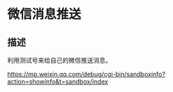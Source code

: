 # 微信消息推送
## 描述
利用测试号来给自己的微信推送消息。

https://mp.weixin.qq.com/debug/cgi-bin/sandboxinfo?action=showinfo&t=sandbox/index